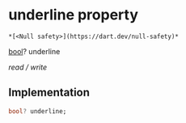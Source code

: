 


# underline property




    *[<Null safety>](https://dart.dev/null-safety)*


[bool](https://api.flutter.dev/flutter/dart-core/bool-class.html)? underline
  
_read / write_






## Implementation

```dart
bool? underline;


```







